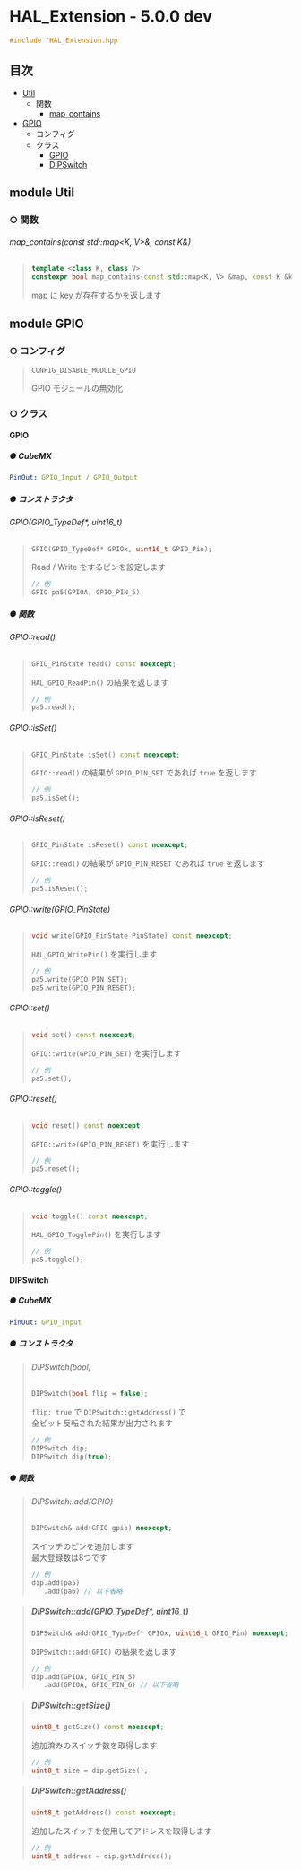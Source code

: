# HAL_Extension - 5.0.0 dev

```c++
#include "HAL_Extension.hpp
```

## 目次

- [Util](#module-util)
  - 関数
    - [map_contains](#map_containsconst-stdmapk-v-const-k)
- [GPIO](#module-gpio)
  - コンフィグ
  - クラス
    - [GPIO](#gpio)
    - [DIPSwitch](#dipswitch)

## module Util

### ○ 関数
###### map_contains(const std::map<K, V>&, const K&)
> ```c++
> template <class K, class V>
> constexpr bool map_contains(const std::map<K, V> &map, const K &key)
> ```
> map に key が存在するかを返します


## module GPIO

### ○ コンフィグ
> ```
> CONFIG_DISABLE_MODULE_GPIO
> ```
> GPIO モジュールの無効化

### ○ クラス

#### GPIO

##### ● CubeMX
```yaml
PinOut: GPIO_Input / GPIO_Output
```

##### ● コンストラクタ
###### GPIO(GPIO_TypeDef*, uint16_t)
> ```c++
> GPIO(GPIO_TypeDef* GPIOx, uint16_t GPIO_Pin);
> ```
> Read / Write をするピンを設定します  
> ```c++
> // 例
> GPIO pa5(GPIOA, GPIO_PIN_5);
> ```

##### ● 関数
###### GPIO::read()
> ```c++
> GPIO_PinState read() const noexcept;
> ```
> `HAL_GPIO_ReadPin()` の結果を返します  
> ```c++
> // 例
> pa5.read();
> ```

###### GPIO::isSet()
> ```c++
> GPIO_PinState isSet() const noexcept;
> ```
> `GPIO::read()` の結果が `GPIO_PIN_SET` であれば `true` を返します 
> ```c++
> // 例
> pa5.isSet();
> ```

###### GPIO::isReset()
> ```c++
> GPIO_PinState isReset() const noexcept;
> ```
> `GPIO::read()` の結果が `GPIO_PIN_RESET` であれば `true` を返します 
> ```c++
> // 例
> pa5.isReset();
> ```

###### GPIO::write(GPIO_PinState)
> ```c++
> void write(GPIO_PinState PinState) const noexcept;
> ```
> `HAL_GPIO_WritePin()` を実行します  
> ```c++
> // 例
> pa5.write(GPIO_PIN_SET);
> pa5.write(GPIO_PIN_RESET);
> ```

###### GPIO::set()
> ```c++
> void set() const noexcept;
> ```
> `GPIO::write(GPIO_PIN_SET)` を実行します  
> ```c++
> // 例
> pa5.set();
> ```

###### GPIO::reset()
> ```c++
> void reset() const noexcept;
> ```
> `GPIO::write(GPIO_PIN_RESET)` を実行します  
> ```c++
> // 例
> pa5.reset();
> ```

###### GPIO::toggle()
> ```c++
> void toggle() const noexcept;
> ```
> `HAL_GPIO_TogglePin()` を実行します  
> ```c++
> // 例
> pa5.toggle();
> ```

#### DIPSwitch

##### ● CubeMX
```yml
PinOut: GPIO_Input
```

##### ● コンストラクタ
> ###### DIPSwitch(bool)
> ```c++
> DIPSwitch(bool flip = false);
> ```
> `flip: true` で `DIPSwitch::getAddress()` で  
> 全ビット反転された結果が出力されます
> ```c++
> // 例
> DIPSwitch dip;
> DIPSwitch dip(true);
> ```

##### ● 関数
> ###### DIPSwitch::add(GPIO)
> ```c++
> DIPSwitch& add(GPIO gpio) noexcept;
> ```
> スイッチのピンを追加します  
> 最大登録数は8つです  
> ```c++
> // 例
> dip.add(pa5)
>    .add(pa6) // 以下省略
> ```

> ##### DIPSwitch::add(GPIO_TypeDef*, uint16_t)
> ```c++
> DIPSwitch& add(GPIO_TypeDef* GPIOx, uint16_t GPIO_Pin) noexcept;
> ```
> `DIPSwitch::add(GPIO)` の結果を返します  
> ```c++
> // 例
> dip.add(GPIOA, GPIO_PIN_5)
>    .add(GPIOA, GPIO_PIN_6) // 以下省略
> ```

> ##### DIPSwitch::getSize()
> ```c++
> uint8_t getSize() const noexcept;
> ```
> 追加済みのスイッチ数を取得します  
> ```c++
> // 例
> uint8_t size = dip.getSize();
> ```

> ##### DIPSwitch::getAddress()
> ```c++
> uint8_t getAddress() const noexcept;
> ```
> 追加したスイッチを使用してアドレスを取得します  
> ```c++
> // 例
> uint8_t address = dip.getAddress();
> ```
